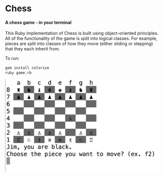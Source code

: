 # Chess

#### A chess game - in your terminal

This Ruby implementation of Chess is built using object-oriented principles. All of the functionality of the game is split into logical classes. For example, pieces are split into classes of how they move (either sliding or stepping) that they each inherit from.

To run:

    gem install colorize
    ruby game.rb

![ScreenShot](ScreenShot.png)